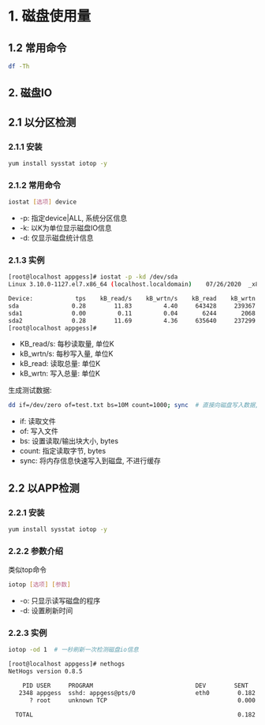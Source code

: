 # 1. 磁盘使用量

## 1.2 常用命令

```bash
df -Th
```



## 2. 磁盘IO

## 2.1 以分区检测

### 2.1.1 安装

```bash
yum install sysstat iotop -y
```

### 2.1.2 常用命令

```bash
iostat [选项] device
```

* -p: 指定device|ALL, 系统分区信息
* -k: 以K为单位显示磁盘IO信息
* -d: 仅显示磁盘统计信息

### 2.1.3 实例

```bash
[root@localhost appgess]# iostat -p -kd /dev/sda
Linux 3.10.0-1127.el7.x86_64 (localhost.localdomain) 	07/26/2020 	_x86_64_	(4 CPU)

Device:            tps    kB_read/s    kB_wrtn/s    kB_read    kB_wrtn
sda               0.28        11.83         4.40     643428     239367
sda1              0.00         0.11         0.04       6244       2068
sda2              0.28        11.69         4.36     635640     237299
[root@localhost appgess]#
```

* KB_read/s: 每秒读取量, 单位K
* kB_wrtn/s: 每秒写入量, 单位K
* kB_read: 读取总量: 单位K
* kB_wrtn: 写入总量: 单位K

生成测试数据:

```bash
dd if=/dev/zero of=test.txt bs=10M count=1000; sync  # 直接向磁盘写入数据, 并不读取
```

* if: 读取文件
* of: 写入文件
* bs: 设置读取/输出块大小, bytes
* count: 指定读取字节, bytes
* sync: 将内存信息快速写入到磁盘, 不进行缓存

## 2.2 以APP检测

### 2.2.1 安装

```bash
yum install sysstat iotop -y
```

### 2.2.2 参数介绍

类似top命令

```bash
iotop [选项] [参数]
```

* -o: 只显示读写磁盘的程序
* -d: 设置刷新时间

### 2.2.3 实例

```bash
iotop -od 1  # 一秒刷新一次检测磁盘io信息
```

```bash
[root@localhost appgess]# nethogs
NetHogs version 0.8.5

    PID USER     PROGRAM                             DEV        SENT      RECEIVED       
   2348 appgess  sshd: appgess@pts/0                 eth0        0.182       0.059 KB/sec
      ? root     unknown TCP                                     0.000       0.000 KB/sec

  TOTAL                                                          0.182       0.059 KB/sec
```